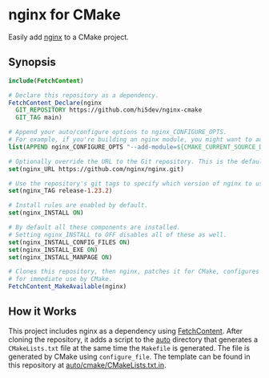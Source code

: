 # nginx for CMake

Easily add [nginx](https://nginx.org/) to a CMake project.

## Synopsis

```cmake
include(FetchContent)

# Declare this repository as a dependency.
FetchContent_Declare(nginx
  GIT_REPOSITORY https://github.com/hi5dev/nginx-cmake
  GIT_TAG main)

# Append your auto/configure options to nginx_CONFIGURE_OPTS.
# For example, if you're building an nginx module, you might want to add something like this:
list(APPEND nginx_CONFIGURE_OPTS "--add-module=${CMAKE_CURRENT_SOURCE_DIR}/src")

# Optionally override the URL to the Git repository. This is the default:
set(nginx_URL https://github.com/nginx/nginx.git)

# Use the repository's git tags to specify which version of nginx to use. This is the default:
set(nginx_TAG release-1.23.2)

# Install rules are enabled by default.
set(nginx_INSTALL ON)

# By default all these components are installed.
# Setting nginx_INSTALL to OFF disables all of these as well.
set(nginx_INSTALL_CONFIG_FILES ON)
set(nginx_INSTALL_EXE ON)
set(nginx_INSTALL_MANPAGE ON)

# Clones this repository, then nginx, patches it for CMake, configures it, and makes it available
# for immediate use by CMake.
FetchContent_MakeAvailable(nginx)
```

## How it Works

This project includes nginx as a dependency using [FetchContent]. After cloning the repository, it
adds a script to the [auto] directory that generates a `CMakeLists.txt` file at the same time
the `Makefile` is generated. The file is generated by CMake using `configure_file`. The template
can be found in this repository at [auto/cmake/CMakeLists.txt.in].

<!-- External Links -->
[FetchContent]: https://cmake.org/cmake/help/latest/module/FetchContent.html
[auto]: https://github.com/nginx/nginx/tree/master/auto
[auto/configure]: https://github.com/nginx/nginx/blob/master/auto/configure

<!-- Project Links -->
[auto/cmake/CMakeLists.txt.in]: https://github.com/hi5dev/nginx-cmake/blob/main/auto/cmake/CMakeLists.txt.in
